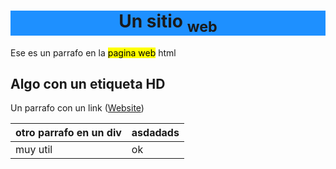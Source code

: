 
 <head>
  <link rel="icon" type="image/png" href="https://github.com/skoll43/texto/blob/master/icon.png">
 </head>

  <h1 style="text-align:center; background-color:DodgerBlue;">Un sitio <sub>web</sub> </h1>
  <div>
   <p> Ese es un parrafo en la <mark>pagina web</mark> html</p>
  </div>
  <div>
   <h2>Algo con un etiqueta HD</h2>
  </div>
  <div>
   <p>Un parrafo con un link (<a href="https://skoll43.github.io/texto/">Website</a>)</p>
  </div>

|otro parrafo en un  div|asdadads|
|-----------------------|--------|
|muy util               |ok      |


   


<!--stackedit_data:
eyJoaXN0b3J5IjpbMTMwNTgyMzAyNSwtMTgzNDQzOTM3NywtMT
gzNDQzOTM3NywtMTg1MTI5ODU0XX0=
-->
